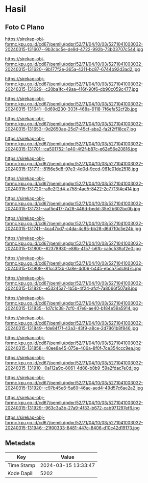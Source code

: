 # Hasil

## Foto C Plano

https://sirekap-obj-formc.kpu.go.id/cd67/pemilu/pdpr/52/71/04/10/03/5271041003032-20240315-131607--9b3cbc5e-de9d-4722-992b-73b03707c544.jpg

https://sirekap-obj-formc.kpu.go.id/cd67/pemilu/pdpr/52/71/04/10/03/5271041003032-20240315-131620--9b177f2e-365a-4311-bc87-6744b92d3ad2.jpg

https://sirekap-obj-formc.kpu.go.id/cd67/pemilu/pdpr/52/71/04/10/03/5271041003032-20240315-131629--c20ba1fc-49aa-416f-90f6-db90c059c477.jpg

https://sirekap-obj-formc.kpu.go.id/cd67/pemilu/pdpr/52/71/04/10/03/5271041003032-20240315-131641--0d69d230-303f-468a-9118-7f6efa52cf2b.jpg

https://sirekap-obj-formc.kpu.go.id/cd67/pemilu/pdpr/52/71/04/10/03/5271041003032-20240315-131653--9d2650ae-25d7-45cf-aba2-fa2f2ff18ce7.jpg

https://sirekap-obj-formc.kpu.go.id/cd67/pemilu/pdpr/52/71/04/10/03/5271041003032-20240315-131701--ca501752-1e40-4f2f-b87c-e62e56e20816.jpg

https://sirekap-obj-formc.kpu.go.id/cd67/pemilu/pdpr/52/71/04/10/03/5271041003032-20240315-131711--8156e5d8-97e3-4d0d-9ccd-961c01de2518.jpg

https://sirekap-obj-formc.kpu.go.id/cd67/pemilu/pdpr/52/71/04/10/03/5271041003032-20240315-131720--a8e2f2d4-a758-4ae5-8422-2c7713f4e414.jpg

https://sirekap-obj-formc.kpu.go.id/cd67/pemilu/pdpr/52/71/04/10/03/5271041003032-20240315-131731--aaf5e417-7a28-446d-bedd-35e2b602bc0b.jpg

https://sirekap-obj-formc.kpu.go.id/cd67/pemilu/pdpr/52/71/04/10/03/5271041003032-20240315-131741--4ca47cd7-c4da-4c85-bb28-d6d7f0c5e24b.jpg

https://sirekap-obj-formc.kpu.go.id/cd67/pemilu/pdpr/52/71/04/10/03/5271041003032-20240315-131800--62378930-e88b-4157-b6fb-ca5c539af2e0.jpg

https://sirekap-obj-formc.kpu.go.id/cd67/pemilu/pdpr/52/71/04/10/03/5271041003032-20240315-131809--81cc3f3b-0a8e-4d06-b445-ebca75dc9d7c.jpg

https://sirekap-obj-formc.kpu.go.id/cd67/pemilu/pdpr/52/71/04/10/03/5271041003032-20240315-131820--e53245a7-1b5b-4f24-afcf-7a8066f507a8.jpg

https://sirekap-obj-formc.kpu.go.id/cd67/pemilu/pdpr/52/71/04/10/03/5271041003032-20240315-131835--1d7c1c38-7cf0-47e8-ae40-b184e59a5914.jpg

https://sirekap-obj-formc.kpu.go.id/cd67/pemilu/pdpr/52/71/04/10/03/5271041003032-20240315-131849--fde84f7f-43a3-43f9-a8ce-2d7861b8f846.jpg

https://sirekap-obj-formc.kpu.go.id/cd67/pemilu/pdpr/52/71/04/10/03/5271041003032-20240315-131858--40ee8a45-075e-406a-8f0f-7ce354ccc9ea.jpg

https://sirekap-obj-formc.kpu.go.id/cd67/pemilu/pdpr/52/71/04/10/03/5271041003032-20240315-131910--0a112a9c-8061-4d88-b8b9-59a2fdac7e0d.jpg

https://sirekap-obj-formc.kpu.go.id/cd67/pemilu/pdpr/52/71/04/10/03/5271041003032-20240315-131920--c97b45e6-5a60-46ae-aed4-49d57c6ae2a2.jpg

https://sirekap-obj-formc.kpu.go.id/cd67/pemilu/pdpr/52/71/04/10/03/5271041003032-20240315-131929--963c3a3b-27a9-4f33-b672-cab971297ef6.jpg

https://sirekap-obj-formc.kpu.go.id/cd67/pemilu/pdpr/52/71/04/10/03/5271041003032-20240315-131946--21f00333-8481-447c-8406-d10c42d19173.jpg


## Metadata

| Key        | Value               |
| ---------- | ------------------- |
| Time Stamp | 2024-03-15 13:33:47 |
| Kode Dapil | 5202                |



